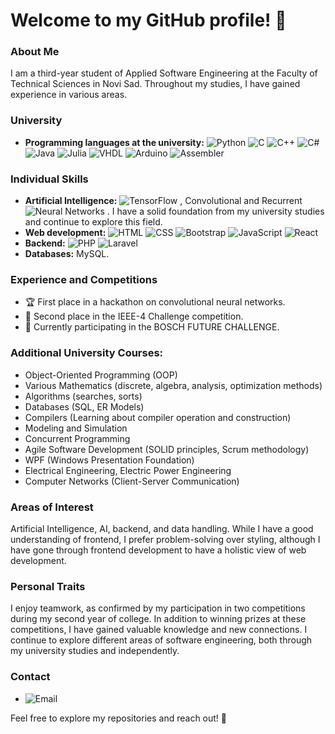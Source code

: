 # Welcome to my GitHub profile! 👋

### About Me
I am a third-year student of Applied Software Engineering at the Faculty of Technical Sciences in Novi Sad. Throughout my studies, I have gained experience in various areas.

### University

- **Programming languages at the university:** ![Python](https://img.shields.io/badge/Python-3776AB?style=flat-square&logo=python&logoColor=white) ![C](https://img.shields.io/badge/C-00599C?style=flat-square&logo=c&logoColor=white) ![C++](https://img.shields.io/badge/C++-00599C?style=flat-square&logo=c%2B%2B&logoColor=white) ![C#](https://img.shields.io/badge/C%23-239120?style=flat-square&logo=c-sharp&logoColor=white) ![Java](https://img.shields.io/badge/Java-007396?style=flat-square&logo=java&logoColor=white) ![Julia](https://img.shields.io/badge/Julia-9558B2?style=flat-square&logo=julia&logoColor=white) ![VHDL](https://img.shields.io/badge/VHDL-543978?style=flat-square&logoColor=white) ![Arduino](https://img.shields.io/badge/Arduino-00979D?style=flat-square&logo=arduino&logoColor=white) ![Assembler](https://img.shields.io/badge/Assembler-808080?style=flat-square&logoColor=white)

### Individual Skills
- **Artificial Intelligence:** ![TensorFlow](https://img.shields.io/badge/TensorFlow-FF6F00?style=flat-square&logo=tensorflow&logoColor=white)
, Convolutional and Recurrent ![Neural Networks](https://img.shields.io/badge/Neural_Networks-FF8C00?style=flat-square&logo=neuralnetworks&logoColor=white)
. I have a solid foundation from my university studies and continue to explore this field.
- **Web development:** ![HTML](https://img.shields.io/badge/HTML-E34F26?style=flat-square&logo=html5&logoColor=white) ![CSS](https://img.shields.io/badge/CSS-1572B6?style=flat-square&logo=css3&logoColor=white) ![Bootstrap](https://img.shields.io/badge/Bootstrap-563D7C?style=flat-square&logo=bootstrap&logoColor=white) ![JavaScript](https://img.shields.io/badge/JavaScript-F7DF1E?style=flat-square&logo=javascript&logoColor=black) ![React](https://img.shields.io/badge/React-61DAFB?style=flat-square&logo=react&logoColor=white) 
- **Backend:** ![PHP](https://img.shields.io/badge/PHP-777BB4?style=flat-square&logo=php&logoColor=white) ![Laravel](https://img.shields.io/badge/Laravel-FF2D20?style=flat-square&logo=laravel&logoColor=white) 
- **Databases:** MySQL.

### Experience and Competitions
- 🏆 First place in a hackathon on convolutional neural networks.
- 🥈 Second place in the IEEE-4 Challenge competition.
- 🌟 Currently participating in the BOSCH FUTURE CHALLENGE.

### Additional University Courses:
- Object-Oriented Programming (OOP)
- Various Mathematics (discrete, algebra, analysis, optimization methods)
- Algorithms (searches, sorts)
- Databases (SQL, ER Models)
- Compilers (Learning about compiler operation and construction)
- Modeling and Simulation
- Concurrent Programming
- Agile Software Development (SOLID principles, Scrum methodology)
- WPF (Windows Presentation Foundation)
- Electrical Engineering, Electric Power Engineering
- Computer Networks (Client-Server Communication)

### Areas of Interest
Artificial Intelligence, AI, backend, and data handling. While I have a good understanding of frontend, I prefer problem-solving over styling, although I have gone through frontend development to have a holistic view of web development.

### Personal Traits
I enjoy teamwork, as confirmed by my participation in two competitions during my second year of college. In addition to winning prizes at these competitions, I have gained valuable knowledge and new connections. I continue to explore different areas of software engineering, both through my university studies and independently.

### Contact
- ![Email](https://img.shields.io/badge/Email-milosevicdragan002%40gmail.com-blue?style=flat-square&logo=gmail) 

Feel free to explore my repositories and reach out! 🚀
